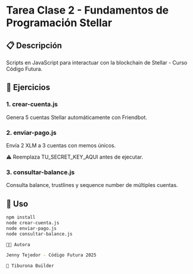 # Tarea Clase 2 - Fundamentos de Programación Stellar

## 📋 Descripción
Scripts en JavaScript para interactuar con la blockchain de Stellar - Curso Código Futura.

## 🎯 Ejercicios

### 1. crear-cuenta.js
Genera 5 cuentas Stellar automáticamente con Friendbot.

### 2. enviar-pago.js
Envía 2 XLM a 3 cuentas con memos únicos.

⚠️ Reemplaza TU_SECRET_KEY_AQUI antes de ejecutar.

### 3. consultar-balance.js
Consulta balance, trustlines y sequence number de múltiples cuentas.

## 🚀 Uso
```bash
npm install
node crear-cuenta.js
node enviar-pago.js
node consultar-balance.js

👩‍💻 Autora

Jenny Tejedor - Código Futura 2025

🦈 Tiburona Builder 

